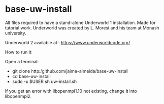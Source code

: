 # base-uw-install
All files required to have a stand-alone Underworld 1 installation. Made for tutorial work. Underworld was created by L. Moresi and his team at Monash university. 

Underworld 2 available at :
https://www.underworldcode.org/


How to run it:

Open a terminal:
- git clone http:/github.com/jaime-almeida/base-uw-install
- cd base-uw-install
- sudo -u $USER sh uw-install.sh

If you get an error with libopenmpi1.10 not existing, change it into libopenmpi2.
